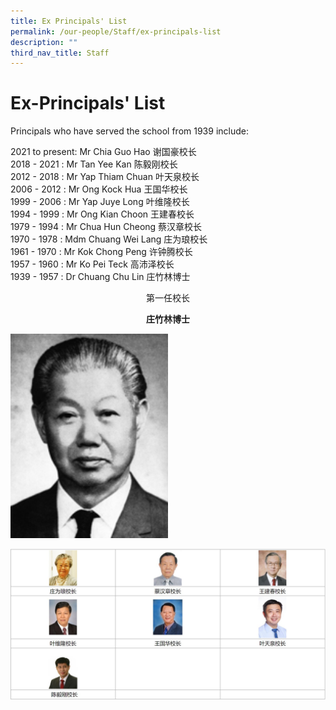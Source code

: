 ```yaml
---
title: Ex Principals' List
permalink: /our-people/Staff/ex-principals-list
description: ""
third_nav_title: Staff
---
```

Ex-Principals' List
===================

Principals who have served the school from 1939 include:

  

2021 to present: Mr Chia Guo Hao 谢国豪校长  
2018 - 2021 : Mr Tan Yee Kan 陈毅刚校长   
2012 - 2018 : Mr Yap Thiam Chuan 叶天泉校长   
2006 - 2012 : Mr Ong Kock Hua 王国华校长   
1999 - 2006 : Mr Yap Juye Long 叶维隆校长   
1994 - 1999 : Mr Ong Kian Choon 王建春校长   
1979 - 1994 : Mr Chua Hun Cheong 蔡汉章校长   
1970 - 1978 : Mdm Chuang Wei Lang 庄为琅校长   
1961 - 1970 : Mr Kok Chong Peng 许钟腾校长   
1957 - 1960 : Mr Ko Pei Teck 高沛泽校长   
1939 - 1957 : Dr Chuang Chu Lin 庄竹林博士

<center>第一任校长

**庄竹林博士**</center>

<img src="/images/1st%20Principal_Dr%20Chuang%20Chu%20Lin.jpg" 
     style="width:50%">
		 
		 
![](/images/CCHY%20Ex-principals.jpg)